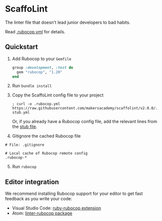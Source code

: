 # ScaffoLint

The linter file that doesn't lead junior developers to bad habits.

Read [.rubocop.yml](.rubocop.yml) for details.

## Quickstart

1. Add Rubocop to your `Gemfile`
    ```ruby
    group :development, :test do
      gem "rubocop", "1.20"
    end
    ```

2. Run `bundle install`

3. Copy the ScaffoLint config file to your project
    ```shell
    ; curl -o .rubocop.yml https://raw.githubusercontent.com/makersacademy/scaffolint/v2.0.0/.rubocop-stub.yml
    ```

    Or, if you already have a Rubocop config file, add the relevant lines from the [stub file](https://raw.githubusercontent.com/makersacademy/scaffolint/v2.0.0/.rubocop-stub.yml).

4. Gitignore the cached Rubocop file
  ```gitignore
  # File: .gitignore

  # Local cache of Rubocop remote config
  .rubocop-*
  ```

5. Run `rubocop`

## Editor integration

We recommend installing Rubocop support for your editor to get fast feedback as you write your code:

- Visual Studio Code: [ruby-rubocop extension](https://marketplace.visualstudio.com/items?itemName=misogi.ruby-rubocop)
- Atom: [linter-rubocop package](https://atom.io/packages/linter-rubocop)

